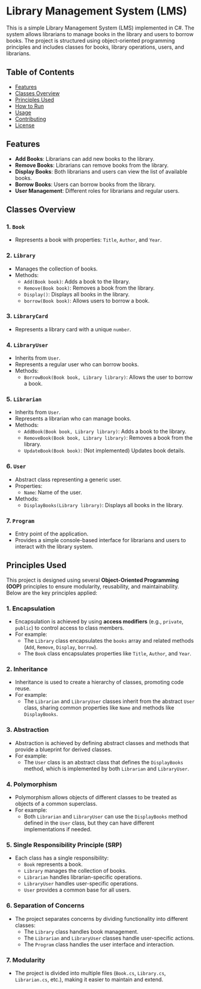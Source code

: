 # Library Management System (LMS)

This is a simple Library Management System (LMS) implemented in C#. The system allows librarians to manage books in the library and users to borrow books. The project is structured using object-oriented programming principles and includes classes for books, library operations, users, and librarians.

## Table of Contents
- [Features](#features)
- [Classes Overview](#classes-overview)
- [Principles Used](#principles-used)
- [How to Run](#how-to-run)
- [Usage](#usage)
- [Contributing](#contributing)
- [License](#license)

## Features

- **Add Books**: Librarians can add new books to the library.
- **Remove Books**: Librarians can remove books from the library.
- **Display Books**: Both librarians and users can view the list of available books.
- **Borrow Books**: Users can borrow books from the library.
- **User Management**: Different roles for librarians and regular users.

## Classes Overview

### 1. `Book`
- Represents a book with properties: `Title`, `Author`, and `Year`.

### 2. `Library`
- Manages the collection of books.
- Methods:
  - `Add(Book book)`: Adds a book to the library.
  - `Remove(Book book)`: Removes a book from the library.
  - `Display()`: Displays all books in the library.
  - `borrow(Book book)`: Allows users to borrow a book.

### 3. `LibraryCard`
- Represents a library card with a unique `number`.

### 4. `LibraryUser`
- Inherits from `User`.
- Represents a regular user who can borrow books.
- Methods:
  - `BorrowBook(Book book, Library library)`: Allows the user to borrow a book.

### 5. `Librarian`
- Inherits from `User`.
- Represents a librarian who can manage books.
- Methods:
  - `AddBook(Book book, Library library)`: Adds a book to the library.
  - `RemoveBook(Book book, Library library)`: Removes a book from the library.
  - `UpdateBook(Book book)`: (Not implemented) Updates book details.

### 6. `User`
- Abstract class representing a generic user.
- Properties:
  - `Name`: Name of the user.
- Methods:
  - `DisplayBooks(Library library)`: Displays all books in the library.

### 7. `Program`
- Entry point of the application.
- Provides a simple console-based interface for librarians and users to interact with the library system.

## Principles Used

This project is designed using several **Object-Oriented Programming (OOP)** principles to ensure modularity, reusability, and maintainability. Below are the key principles applied:

### 1. **Encapsulation**
- Encapsulation is achieved by using **access modifiers** (e.g., `private`, `public`) to control access to class members.
- For example:
  - The `Library` class encapsulates the `books` array and related methods (`Add`, `Remove`, `Display`, `borrow`).
  - The `Book` class encapsulates properties like `Title`, `Author`, and `Year`.

### 2. **Inheritance**
- Inheritance is used to create a hierarchy of classes, promoting code reuse.
- For example:
  - The `Librarian` and `LibraryUser` classes inherit from the abstract `User` class, sharing common properties like `Name` and methods like `DisplayBooks`.

### 3. **Abstraction**
- Abstraction is achieved by defining abstract classes and methods that provide a blueprint for derived classes.
- For example:
  - The `User` class is an abstract class that defines the `DisplayBooks` method, which is implemented by both `Librarian` and `LibraryUser`.

### 4. **Polymorphism**
- Polymorphism allows objects of different classes to be treated as objects of a common superclass.
- For example:
  - Both `Librarian` and `LibraryUser` can use the `DisplayBooks` method defined in the `User` class, but they can have different implementations if needed.

### 5. **Single Responsibility Principle (SRP)**
- Each class has a single responsibility:
  - `Book` represents a book.
  - `Library` manages the collection of books.
  - `Librarian` handles librarian-specific operations.
  - `LibraryUser` handles user-specific operations.
  - `User` provides a common base for all users.

### 6. **Separation of Concerns**
- The project separates concerns by dividing functionality into different classes:
  - The `Library` class handles book management.
  - The `Librarian` and `LibraryUser` classes handle user-specific actions.
  - The `Program` class handles the user interface and interaction.

### 7. **Modularity**
- The project is divided into multiple files (`Book.cs`, `Library.cs`, `Librarian.cs`, etc.), making it easier to maintain and extend.
